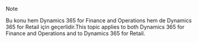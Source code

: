 > [!NOTE]
> <span data-ttu-id="5f0ef-101">Bu konu hem Dynamics 365 for Finance and Operations hem de Dynamics 365 for Retail için geçerlidir.</span><span class="sxs-lookup"><span data-stu-id="5f0ef-101">This topic applies to both Dynamics 365 for Finance and Operations and to Dynamics 365 for Retail.</span></span> 